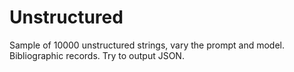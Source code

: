 # Unstructured

Sample of 10000 unstructured strings, vary the prompt and model. Bibliographic
records. Try to output JSON.



